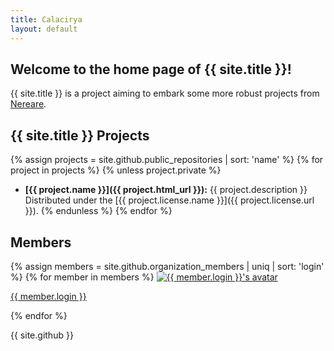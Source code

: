 ```yaml
---
title: Calacirya
layout: default
---
```


## Welcome to the home page of {{ site.title }}!

{{ site.title }} is a project aiming to embark some more robust projects from [Nereare](https://github.com/Nereare).

## {{ site.title }} Projects
{% assign projects = site.github.public_repositories | sort: 'name' %}
{% for project in projects %}
{% unless project.private %}
 * **[{{ project.name }}]({{ project.html_url }}):** {{ project.description }} Distributed under the [{{ project.license.name }}]({{ project.license.url }}).
{% endunless %}
{% endfor %}

## Members
<div class="member">
{% assign members = site.github.organization_members | uniq | sort: 'login' %}
{% for member in members %}
<a href="{{ member.html_url }}">
  <img alt="{{ member.login }}'s avatar" src="{{ member.avatar_url }}" />
  <p>{{ member.login }}</p>
</a>
{% endfor %}
</div>

<p>{{ site.github }}</p>
